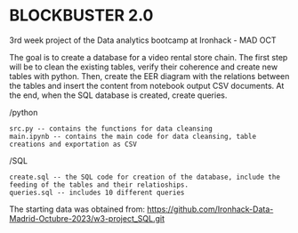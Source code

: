 # BLOCKBUSTER 2.0
3rd week project of the Data analytics bootcamp at Ironhack - MAD OCT

The goal is to create a database for a video rental store chain.
The first step will be to clean the existing tables, verify their coherence and create new tables with python.
Then, create the EER diagram with the relations between the tables and insert the content from notebook output CSV documents.
At the end, when the SQL database is created, create queries.

/python 

    src.py -- contains the functions for data cleansing
    main.ipynb -- contains the main code for data cleansing, table creations and exportation as CSV

/SQL

    create.sql -- the SQL code for creation of the database, include the feeding of the tables and their relatioships.
    queries.sql -- includes 10 different queries


The starting data was obtained from:
https://github.com/Ironhack-Data-Madrid-Octubre-2023/w3-project_SQL.git

